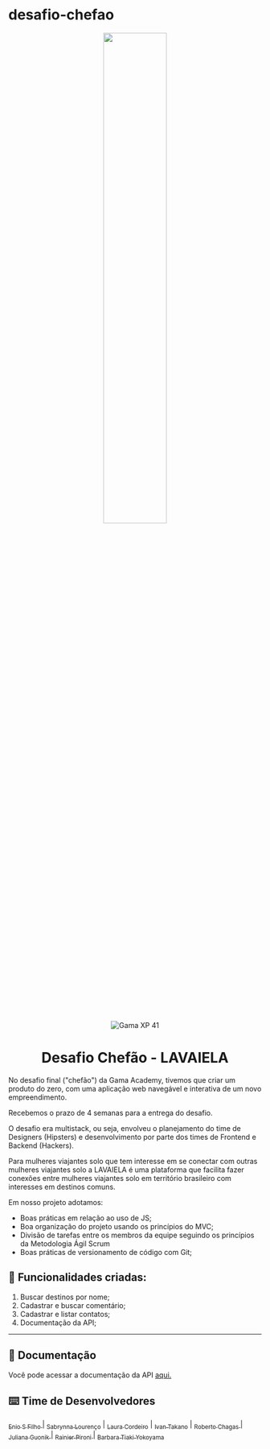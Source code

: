# desafio-chefao
<p align="center">
  <img src="https://user-images.githubusercontent.com/90655270/161388302-145d58d6-723a-4dc1-97e7-80133dfa4c3a.png" width="50%">
</p>


<p align="center">
  <img alt="Gama XP 41" src="https://img.shields.io/static/v1?label=XP&message=41&color=success&labelColor=grey">

 

<h1 align="center">Desafio Chefão - LAVAIELA </h1>

No desafio final ("chefão") da Gama Academy, tivemos que criar um produto do zero, com uma aplicação web navegável e interativa de um novo empreendimento.

Recebemos o prazo de 4 semanas para a entrega do desafio.

O desafio era multistack, ou seja, envolveu o planejamento do time de Designers (Hipsters) e desenvolvimento por parte dos times de Frontend e Backend (Hackers).

Para mulheres viajantes solo que tem interesse em se conectar com outras mulheres viajantes solo a LAVAIELA é uma plataforma que facilita fazer conexões entre mulheres viajantes solo em território brasileiro com interesses em destinos comuns. 


Em nosso projeto adotamos: 

 - Boas práticas em relação ao uso de JS;
 - Boa organização do projeto usando os princípios do MVC;
 - Divisão de tarefas entre os membros da equipe seguindo os princípios da Metodologia Ágil Scrum
 - Boas práticas de versionamento de código com Git;
 


## :memo: Funcionalidades criadas: 

1. Buscar destinos por nome;
2. Cadastrar e buscar comentário;
3. Cadastrar e listar contatos;
4. Documentação da API;


---


## :page_with_curl: Documentação

Você pode acessar a documentação da API [aqui.](https://documenter.getpostman.com/view/20804775/UzBqoQWw)


## :keyboard: Time de Desenvolvedores
[<sub>Enio S Filho </sub>](https://github.com/EnioSFilho) | [<sub>Sabrynna Lourenço</sub>](https://github.com/sabrynnall) | [<sub>Laura Cordeiro</sub>](https://github.com/laura-cordeiro) | [<sub>Ivan Takano</sub>](https://github.com/IvanTakano) | [<sub>Roberto Chagas </sub>](https://github.com/RobertoChagas)
| [<sub>Juliana Guonik </sub>](https://github.com/juguonik) | [<sub>Rainier Pironi </sub>](https://github.com/rainierpironi) | [<sub>Barbara Tiaki Yokoyama </sub>](https://github.com/TikYokoyama)



